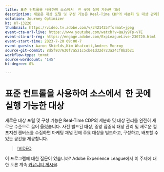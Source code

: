 ```yaml
---
title: 표준 컨트롤을 사용하여 소스에서 ​ 한 곳에 실행 가능한 대상
description: 새로운 대상 포털 및 구성 기능은 Real-Time CDP의 세분화 및 대상 관리를 완전히 새로운 수준으로 끌어 올렸습니다. 사전 빌드된 대상, 중앙 집중식 대상 관리 및 새로운 컴포지션 캔버스를 수집하면 마케팅 채널 간에 주요 대상을 빌드하고, 구성하고, 배포할 수 있는 공간을 제공합니다.
solution: Journey Optimizer
kt: KT-13220
thumbnail: https://video.tv.adobe.com/v/3421425?format=jpeg
event-cta-url-live: https://www.youtube.com/watch?v=QaJy9Tp-vTE
event-cta-url-reg: https://engage.adobe.com/ExpLeagueLive-230720.html
event-start-time: 2023-7-20 09:00-7
event-guests: Aaron Shields,Kim Whatcott,Andres Monroy
source-git-commit: 8d5f937630f7a521c5cbe1d32d723a24cf8b2b21
workflow-type: tm+mt
source-wordcount: '145'
ht-degree: 0%

---
```


# 표준 컨트롤을 사용하여 소스에서 &#x200B; 한 곳에 실행 가능한 대상

새로운 대상 포털 및 구성 기능은 Real-Time CDP의 세분화 및 대상 관리를 완전히 새로운 수준으로 끌어 올렸습니다. 사전 빌드된 대상, 중앙 집중식 대상 관리 및 새로운 컴포지션 캔버스를 수집하면 마케팅 채널 간에 주요 대상을 빌드하고, 구성하고, 배포할 수 있는 공간을 제공합니다.

>[!VIDEO](https://video.tv.adobe.com/v/3421425/?quality=12&learn=on)

이 프로그램에 대한 질문이 있습니까? Adobe Experience League에서 이 주제에 대한 토론 계속 [커뮤니티 게시물](https://experienceleaguecommunities.adobe.com/t5/adobe-experience-platform/experience-league-live-post-session-discussion-actionable/m-p/607073#M366).
